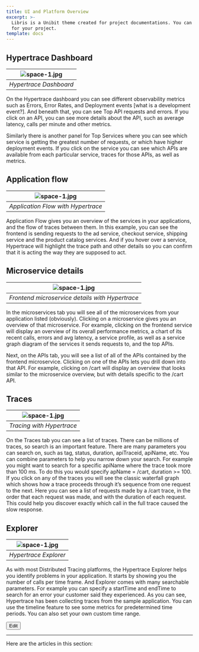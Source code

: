 ```yaml
---
title: UI and Platform Overview
excerpt: >-
  Libris is a Unibit theme created for project documentations. You can use it
  for your project.
template: docs
---
```

## Hypertrace Dashboard

| ![space-1.jpg](https://s3.amazonaws.com/fininity.tech/DT/Hypertrace.png) | 
|:--:| 
| *Hypertrace Dashboard* |

On the Hypertrace dashboard you can see different observability metrics such as Errors, Error Rates, and Deployment events [what is a development event?]. And beneath that, you can see Top API requests and errors. If you click on an API, you can see more details about the API, such as average latency, calls per minute and other metrics.

Similarly there is another panel for Top Services where you can see which service is getting the greatest number of requests, or which have higher deployment events. If you click on the service you can see which APIs are available from each particular service, traces for those APIs, as well as metrics. 


## Application flow 

| ![space-1.jpg](https://s3.amazonaws.com/fininity.tech/DT/application+flow.png) | 
|:--:| 
| *Application Flow with Hypertrace* |

Application Flow gives you an overview of the services in your applications, and the flow of traces between them. In this example, you can see the frontend is sending requests to the ad service, checkout service, shipping service and the product catalog services. And if you hover over a service, Hypertrace will highlight the trace path and other details so you can confirm that it is acting the way they are supposed to act.

## Microservice details

| ![space-1.jpg](https://s3.amazonaws.com/fininity.tech/DT/frontendms.png) | 
|:--:| 
| *Frontend microservice details with Hypertrace* |

In the microservices tab you will see all of the microservices from your application listed (obviously). Clicking on a microservice gives you an overview of that microservice. For example, clicking on the frontend service will display an overview of its overall performance metrics, a chart of its recent calls, errors and avg latency, a service profile, as well as a service graph diagram of the services it sends requests to, and the top APIs. 

Next, on the APIs tab, you will see a list of all of the APIs contained by the frontend microservice. Clicking on one of the APIs lets you drill down into that API. For example, clicking on /cart will display an overview that looks similar to the microservice overview, but with details specific to the /cart API. 


## Traces

| ![space-1.jpg](https://s3.amazonaws.com/fininity.tech/DT/traces.png) | 
|:--:| 
| *Tracing with Hypertrace* |

On the Traces tab you can see a list of traces. There can be millions of traces, so search is an important feature. There are many parameters you can search on, such as tag, status, duration, apiTraceid, apiName, etc. You can combine parameters to help you narrow down your search. For example you might want to search for a specific apiName where the trace took more than 100 ms. To do this you would specify apName = /cart, duration >= 100.     
If you click on any of the traces you will see the classic waterfall graph which shows how a trace proceeds through it’s sequence from one request to the next. Here you can see a list of requests made by a /cart trace, in the order that each request was made, and with the duration of each request. This could help you discover exactly which call in the full trace caused the slow response. 


## Explorer

| ![space-1.jpg](https://s3.amazonaws.com/fininity.tech/DT/explorer.png) | 
|:--:| 
| *Hypertrace Explorer* |

As with most Distributed Tracing platforms, the Hypertrace Explorer helps you identify problems in your application. It starts by showing you the number of calls per time frame. And Explorer comes with many searchable parameters. For example you can specify a startTime and endTime to search for an error your customer said they experienced. 
As you can see, Hypertrace has been collecting traces from the sample application. You can use the timeline feature to see some metrics for predetermined time periods. You can also set your own custom time range. 

<a href="https://github.com/hypertrace/hypertrace-docs-website/tree/master/src/pages/docs/platform-ui/index.md">
<button type="button">Edit</button></a>

***

Here are the articles in this section:

